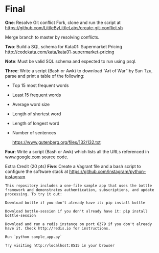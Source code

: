 Final
=====================

**One**:  Resolve Git conflict 
Fork, clone and run the script at https://github.com/LittleByLittleLabs/create-git-conflict.sh

Merge branch to master by resolving conflicts. 


**Two**:  Build a SQL schema for Kata01: Supermarket Pricing
http://codekata.com/kata/kata01-supermarket-pricing

**Note**: Must be valid SQL schema and expected to run using psql.

**Three**:  Write a script (Bash or Awk) to download “Art of War” by Sun Tzu, parse and print a table of the following:

 - Top 15 most frequent words 
 - Least 15 frequent words
 - Average word size
 - Length of shortest word
 - Length of longest word
 - Number of sentences

    https://www.gutenberg.org/files/132/132.txt

**Four**:  Write a script (Bash or Awk) which lists all the URLs referenced in www.google.com source code.
 
Extra Credit (20 pts)
**Five**:  Create a Vagrant file and a bash script to configure the software stack at https://github.com/Instagram/python-instagram
```
This repository includes a one-file sample app that uses the bottle framework and demonstrates authentication, subscriptions, and update processing. To try it out:

Download bottle if you don't already have it: pip install bottle

Download bottle-session if you don't already have it: pip install bottle-session

Download and run a redis instance on port 6379 if you don't already have it. Check http://redis.io for instructions.

Run `python sample_app.py`

Try visiting http://localhost:8515 in your browser
```
